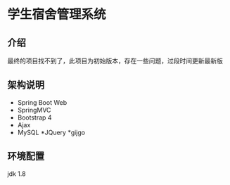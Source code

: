 # 学生宿舍管理系统

## 介绍
最终的项目找不到了，此项目为初始版本，存在一些问题，过段时间更新最新版

## 架构说明
* Spring Boot Web
* SpringMVC
* Bootstrap 4
* Ajax
* MySQL
*JQuery
*gijgo

## 环境配置
jdk 1.8
